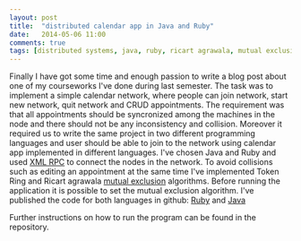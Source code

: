 ```yaml
---
layout: post
title:  "distributed calendar app in Java and Ruby"
date:   2014-05-06 11:00
comments: true
tags: [distributed systems, java, ruby, ricart agrawala, mutual exclusion, token ring, xml rpc]
---
```


Finally I have got some time and enough passion to write a blog post about one of my courseworks I've done during last semester. The task was to
implement a simple calendar network, where people can join network, start new network, quit network and CRUD appointments. The requirement
was that all appointments should be syncronized among the machines in the node and there should not be any inconsistency and collision.
Moreover it required us to write the same project in two different programming languages and user should be able to join to the network
using calendar app implemented in different languages. I've chosen Java and Ruby and used [XML RPC](http://en.wikipedia.org/wiki/XML-RPC) 
to connect the nodes in the network. To avoid collisions such as editing an appointment at the same time I've implemented Token Ring and
Ricart agrawala [mutual exclusion](http://en.wikipedia.org/wiki/Mutual_exclusion) algorithms. 
Before running the application it is possible to set the mutual exclusion algorithm.
I've published the code for both languages in github: [Ruby](https://github.com/ElvinEfendi/distributed-calendar-app-ruby) and
[Java](https://github.com/ElvinEfendi/distributed-calendar-app-java)

Further instructions on how to run the program can be found in the repository.
